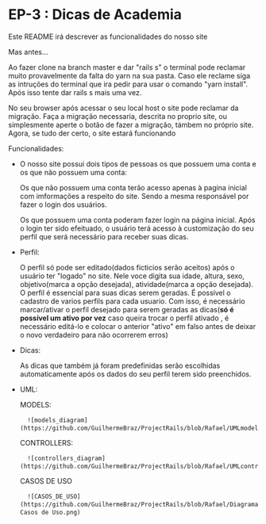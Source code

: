 # EP-3 : Dicas de Academia

Este README irá descrever as funcionalidades do nosso site

Mas antes...
<p>Ao fazer clone na branch master e dar "rails s" o terminal pode reclamar muito provavelmente da falta do yarn na sua pasta. Caso ele reclame siga as intruções do terminal que ira pedir para usar o comando "yarn install". Após isso tente dar rails s mais uma vez.</p>
<p>No seu browser após acessar o seu local host o site pode reclamar da migração. Faça a migração necessaria, descrita no proprio site, ou simplesmente aperte o botão de fazer a migração, támbem no próprio site. Agora, se tudo der certo, o site estará funcionando</p>

Funcionalidades:

* <p>O nosso site possui dois tipos de pessoas os que possuem uma conta e os que não possuem uma conta:</p>
	<p>Os que não possuem uma conta terão acesso apenas à pagina inicial com imformações a respeito do site. Sendo a mesma responsável por fazer o login dos usuários.</p>
	<p>Os que possuem uma conta poderam fazer login na página inicial. Após o login ter sido efeituado, o usuário terá acesso à customização do seu perfil que será necessário para receber suas dicas.</p>

* <p>Perfil:</p>
	<p>O perfil só pode ser editado(dados ficticios serão aceitos) após o usuário ter "logado" no site. Nele voce digita sua idade, altura, sexo, objetivo(marca a opção desejada), atividade(marca a opção desejada). O perfil é essencial para suas dicas serem geradas. É possível o cadastro de varios perfils para cada usuario. Com isso, é necessário marcar/ativar o perfil desejado para serem geradas as dicas(<strong>só é possível um ativo por vez</strong> caso queira trocar o perfil ativado , é necessário editá-lo e colocar o anterior "ativo" em falso antes de deixar o novo verdadeiro para não ocorrerem erros)</p>

* <p>Dicas:</p>
	<p>As dicas que também já foram predefinidas serão escolhidas automaticamente após os dados do seu perfil terem sido preenchidos.</p>

* <p>UML:</p>
	<p>MODELS:</p>

		![models_diagram](https://github.com/GuilhermeBraz/ProjectRails/blob/Rafael/UMLmodels.png)


	<p>CONTROLLERS:</p>
		
		![controllers_diagram](https://github.com/GuilhermeBraz/ProjectRails/blob/Rafael/UMLcontrollers.png)

	<p>CASOS DE USO</p>
		
		![CASOS_DE_USO](https://github.com/GuilhermeBraz/ProjectRails/blob/Rafael/Diagrama Casos de Uso.png)

